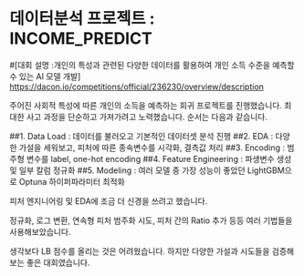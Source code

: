 # 데이터분석 프로젝트 : INCOME_PREDICT

#[대회 설명 :개인의 특성과 관련된 다양한 데이터를 활용하여 개인 소득 수준을 예측할 수 있는 AI 모델 개발]
https://dacon.io/competitions/official/236230/overview/description


주어진 사회적 특성에 따른 개인의 소득을 예측하는 회귀 프로젝트를 진행했습니다.
최대한 사고 과정을 단순하고 가져가려고 노력했습니다.
순서는 다음과 같습니다.

##1. Data Load : 데이터를 불러오고 기본적인 데이터셋 분석 진행
##2. EDA : 다양한 가설을 세워보고, 피처에 따른 종속변수를 시각화, 결측값 처리
##3. Encoding : 범주형 변수를 label, one-hot encoding
##4. Feature Engineering : 파생변수 생성 및 일부 칼럼 정규화
##5. Modeling : 여러 모델 중 가장 성능이 좋았던 LightGBM으로 Optuna 하이퍼파라미터 최적화


피처 엔지니어링 및 EDA에 조금 더 신경을 쓰려고 했습니다.

정규화, 로그 변환, 연속형 피처 범주화 시도, 피처 간의 Ratio 추가 등등 여러 기법들을 사용해보았습니다.

생각보다 LB 점수를 올리는 것은 어려웠습니다. 하지만 다양한 가설과 시도들을 검증해보는 좋은 대회였습니다.



